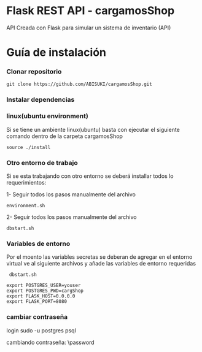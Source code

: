 # Flask REST API - cargamosShop 
API Creada con Flask para simular un sistema de inventario (API)


# Guía de instalación
### Clonar repositorio

```
git clone https://github.com/ABISUKI/cargamosShop.git
```
### Instalar dependencias

  ### linux(ubuntu environment)
  Si se tiene un ambiente linux(ubuntu) basta con ejecutar el siguiente comando 
  dentro de la carpeta cargamosShop
  ```
  source ./install
```

  ### Otro entorno de trabajo
  Si se esta trabajando con otro entorno se deberá installar todos lo requerimientos:
  
  1- Seguir todos los pasos manualmente del archivo
  ```
  environment.sh
  ```
  2- Seguir todos los pasos manualmente del archivo
  ```
  dbstart.sh
  ```

### Variables de entorno
 Por el moento las variables secretas se deberan de agregar en el entorno virtual
 ve al siguiente archivos y añade las variables de entorno requeridas
 ```
  dbstart.sh
  ```
  ```
  export POSTGRES_USER=youser
export POSTGRES_PWD=cargShop
export FLASK_HOST=0.0.0.0
export FLASK_PORT=8080

  ```
### cambiar contraseña
login
sudo -u postgres psql

cambiando contraseña:
\password
 
